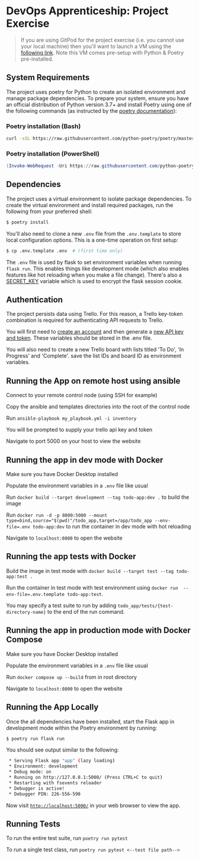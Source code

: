 # DevOps Apprenticeship: Project Exercise

> If you are using GitPod for the project exercise (i.e. you cannot use your local machine) then you'll want to launch a VM using the [following link](https://gitpod.io/#https://github.com/CorndelWithSoftwire/DevOps-Course-Starter). Note this VM comes pre-setup with Python & Poetry pre-installed.

## System Requirements

The project uses poetry for Python to create an isolated environment and manage package dependencies. To prepare your system, ensure you have an official distribution of Python version 3.7+ and install Poetry using one of the following commands (as instructed by the [poetry documentation](https://python-poetry.org/docs/#system-requirements)):

### Poetry installation (Bash)

```bash
curl -sSL https://raw.githubusercontent.com/python-poetry/poetry/master/install-poetry.py | python -
```

### Poetry installation (PowerShell)

```powershell
(Invoke-WebRequest -Uri https://raw.githubusercontent.com/python-poetry/poetry/master/install-poetry.py -UseBasicParsing).Content | python -
```

## Dependencies

The project uses a virtual environment to isolate package dependencies. To create the virtual environment and install required packages, run the following from your preferred shell:

```bash
$ poetry install
```

You'll also need to clone a new `.env` file from the `.env.template` to store local configuration options. This is a one-time operation on first setup:

```bash
$ cp .env.template .env  # (first time only)
```

The `.env` file is used by flask to set environment variables when running `flask run`. This enables things like development mode (which also enables features like hot reloading when you make a file change). There's also a [SECRET_KEY](https://flask.palletsprojects.com/en/1.1.x/config/#SECRET_KEY) variable which is used to encrypt the flask session cookie.

## Authentication

The project persists data using Trello. For this reason, a Trello key-token combination is required for authenticating API requests to Trello.

You will first need to [create an account](https://trello.com/signup) and then generate a [new API key and token](https://trello.com/app-key). These variables should be stored in the .env file.

You will also need to create a new Trello board with lists titled 'To Do', 'In Progress' and 'Complete'. save the list IDs and board ID as environment variables.

## Running the App on remote host using ansible

Connect to your remote control node (using SSH for example)

Copy the ansible and templates directories into the root of the control node

Run `ansible-playbook my_playbook.yml -i inventory`

You will be prompted to supply your trello api key and token

Navigate to port 5000 on your host to view the website

## Running the app in dev mode with Docker

Make sure you have Docker Desktop installed

Populate the environment variables in a `.env` file like usual

Run `docker build --target development --tag todo-app:dev .` to build the image

Run `docker run -d -p 8000:5000 --mount type=bind,source="$(pwd)"/todo_app,target=/app/todo_app --env-file=.env todo-app:dev` to run the container in dev mode with hot reloading

Navigate to `localhost:8000` to open the website

## Running the app tests with Docker

Build the image in test mode with `docker build --target test --tag todo-app:test .`

Run the container in test mode with test environment using `docker run  --env-file=.env.template todo-app:test`.

You may specify a test suite to run by adding `todo_app/tests/{test-directory-name}` to the end of the run command.

## Running the app in production mode with Docker Compose

Make sure you have Docker Desktop installed

Populate the environment variables in a `.env` file like usual

Run `docker compose up --build` from in root directory

Navigate to `localhost:8000` to open the website

## Running the App Locally

Once the all dependencies have been installed, start the Flask app in development mode within the Poetry environment by running:
```bash
$ poetry run flask run
```

You should see output similar to the following:
```bash
 * Serving Flask app "app" (lazy loading)
 * Environment: development
 * Debug mode: on
 * Running on http://127.0.0.1:5000/ (Press CTRL+C to quit)
 * Restarting with fsevents reloader
 * Debugger is active!
 * Debugger PIN: 226-556-590
```
Now visit [`http://localhost:5000/`](http://localhost:5000/) in your web browser to view the app.

## Running Tests

To run the entire test suite, run `poetry run pytest`

To run a single test class, run `poetry run pytest <--test file path-->`
